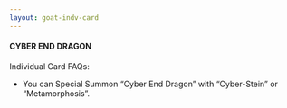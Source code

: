 ```yaml
---
layout: goat-indv-card
---
```


#### CYBER END DRAGON

Individual Card FAQs:

*   You can Special Summon “Cyber End Dragon” with “Cyber-Stein” or “Metamorphosis”.